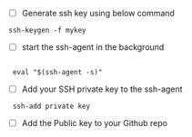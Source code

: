 - [ ] Generate ssh key using below command
```
ssh-keygen -f mykey
```

- [ ]  start the ssh-agent in the background
```

 eval "$(ssh-agent -s)"
```
- [ ] Add your SSH private key to the ssh-agent
```
 ssh-add private key
 ```


- [ ]  Add the Public key to your Github repo
